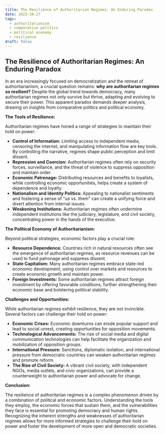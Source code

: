 ```yaml
---
title: The Resilience of Authoritarian Regimes: An Enduring Paradox
date: 2023-10-27
tags: 
  - authoritarianism
  - comparative politics
  - political economy
  - resilience
draft: false
---
```


## The Resilience of Authoritarian Regimes: An Enduring Paradox

In an era increasingly focused on democratization and the retreat of authoritarianism, a crucial question remains: **why are authoritarian regimes so resilient?**  Despite the global trend towards democracy, many authoritarian regimes not only survive but thrive, adapting and evolving to secure their power. This apparent paradox demands deeper analysis, drawing on insights from comparative politics and political economy.

**The Tools of Resilience:**

Authoritarian regimes have honed a range of strategies to maintain their hold on power:

* **Control of Information:**  Limiting access to independent media, censoring the internet, and manipulating information flow are key tools. By controlling the narrative, regimes shape public perception and limit dissent.
* **Repression and Coercion:**  Authoritarian regimes often rely on security forces, surveillance, and the threat of violence to suppress opposition and maintain order.
* **Economic Patronage:**  Distributing resources and benefits to loyalists, while controlling economic opportunities, helps create a system of dependence and loyalty.
* **Nationalism and Identity Politics:**  Appealing to nationalist sentiments and fostering a sense of "us vs. them" can create a unifying force and divert attention from internal issues.
* **Weakening Institutions:**  Authoritarian regimes often undermine independent institutions like the judiciary, legislature, and civil society, concentrating power in the hands of the executive.

**The Political Economy of Authoritarianism:**

Beyond political strategies, economic factors play a crucial role:

* **Resource Dependence:**  Countries rich in natural resources often see the emergence of authoritarian regimes, as resource revenues can be used to fund patronage and suppress dissent.
* **State Capitalism:**  Many authoritarian regimes embrace state-led economic development, using control over markets and resources to create economic growth and maintain power.
* **Foreign Investments:**  Some authoritarian regimes attract foreign investment by offering favorable conditions, further strengthening their economic base and bolstering political stability.

**Challenges and Opportunities:**

While authoritarian regimes exhibit resilience, they are not invincible. Several factors can challenge their hold on power:

* **Economic Crises:**  Economic downturns can erode popular support and lead to social unrest, creating opportunities for opposition movements.
* **Technological Advancements:**  The rise of social media and digital communication technologies can help facilitate the organization and mobilization of opposition groups.
* **International Pressure:**  Sanctions, diplomatic isolation, and international pressure from democratic countries can weaken authoritarian regimes and promote reform.
* **The Rise of Civil Society:**  A vibrant civil society, with independent NGOs, media outlets, and civic organizations, can provide a counterweight to authoritarian power and advocate for change.

**Conclusion:**

The resilience of authoritarian regimes is a complex phenomenon driven by a combination of political and economic factors. Understanding the tools they employ, the economic forces that sustain them, and the vulnerabilities they face is essential for promoting democracy and human rights. Recognizing the inherent strengths and weaknesses of authoritarian regimes allows for more informed strategies to challenge their hold on power and foster the development of more open and democratic societies.

